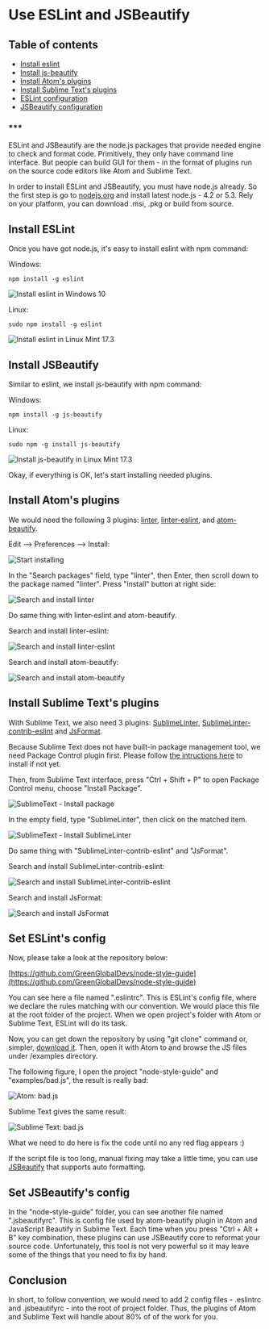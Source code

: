 # Use ESLint and JSBeautify

## Table of contents

* [Install eslint ](#install-eslint)
* [Install js-beautify](#install-jsbeautify)
* [Install Atom's plugins ](#install-atoms-plugins)
* [Install Sublime Text's plugins](#install-sublime-texts-plugins)
* [ESLint configuration](#set-eslints-config)
* [JSBeautify configuration](#set-jsbeautifys-config)

### ***


ESLint and JSBeautify are the node.js packages that provide needed engine to check and format code. Primitively, they only have command line interface. But people can build GUI for them - in the format of plugins run on the source code editors like Atom and Sublime Text.

In order to install ESLint and JSBeautify, you must have node.js already. So the first step is go to [nodejs.org](https://nodejs.org) and install latest node.js - 4.2 or 5.3. Rely on your platform, you can download .msi, .pkg or build from source.


## Install ESLint

Once you have got node.js, it's easy to install eslint with npm command:

Windows:

```
npm install -g eslint
```

![Install eslint in Windows 10](http://i.imgur.com/OpmaRRB.png)

Linux:

```
sudo npm install -g eslint
```

![Install eslint in Linux Mint 17.3](http://i.imgur.com/y4sxoN0.png)



## Install JSBeautify

Similar to eslint, we install js-beautify with npm command:

Windows:

```
npm install -g js-beautify
```

Linux:

```
sudo npm -g install js-beautify
```

![Install js-beautify in Linux Mint 17.3](http://i.imgur.com/33XvRlX.png)


Okay, if everything is OK, let's start installing needed plugins.


## Install Atom's plugins

We would need the following 3 plugins: [linter](https://github.com/atom-community/linter), [linter-eslint](https://github.com/AtomLinter/linter-eslint), and [atom-beautify](https://github.com/Glavin001/atom-beautify).

Edit --> Preferences --> Install:

![Start installing](http://i.imgur.com/NIfXIwd.png)

In the "Search packages" field, type "linter", then Enter, then scroll down to the package named "linter". Press "install" button at right side:

![Search and install linter](http://i.imgur.com/9JDqM8j.png)

Do same thing with linter-eslint and atom-beautify.

Search and install linter-eslint:

![Search and install linter-eslint](http://i.imgur.com/4p6UYaK.png)

Search and install atom-beautify:

![Search and install atom-beautify](http://i.imgur.com/frKAMBf.png)


## Install Sublime Text's plugins

With Sublime Text, we also need 3 plugins: [SublimeLinter](http://www.sublimelinter.com/en/latest/installation.html), [SublimeLinter-contrib-eslint](https://github.com/roadhump/SublimeLinter-eslint) and  [JsFormat](https://github.com/jdc0589/JsFormat).

Because Sublime Text does not have built-in package management tool, we need Package Control plugin first. Please follow [the intructions here](https://packagecontrol.io/installation) to install if not yet.

Then, from Sublime Text interface, press "Ctrl + Shift + P" to open Package Control menu, choose "Install Package". 

![SublimeText - Install package](http://i.imgur.com/E7nxXcH.png)

In the empty field, type "SublimeLinter", then click on the matched item.

![SublimeText - Install SublimeLinter](http://i.imgur.com/OCgHzdx.png)

Do same thing with "SublimeLinter-contrib-eslint" and "JsFormat".

Search and install SublimeLinter-contrib-eslint:

![Search and install SublimeLinter-contrib-eslint](http://i.imgur.com/6BMhzyB.png)

Search and install JsFormat:

![Search and install JsFormat](http://i.imgur.com/BE54dW7.png)


## Set ESLint's config

Now, please take a look at the repository below:

[https://github.com/GreenGlobalDevs/node-style-guide](https://github.com/GreenGlobalDevs/node-style-guide)

You can see here a file named ".eslintrc". This is ESLint's config file, where we declare the rules matching with our convention. We would place this file at the root folder of the project. When we open project's folder with Atom or Sublime Text, ESLint will do its task.


Now, you can get down the repository by using "git clone" command or, simpler, [download it](https://github.com/GreenGlobalDevs/node-style-guide/archive/master.zip). Then, open it with Atom to and browse the JS files under /examples directory.

The following figure, I open the project "node-style-guide" and "examples/bad.js", the result is really bad:

![Atom: bad.js](http://i.imgur.com/hFoz5LS.png)

Sublime Text gives the same result:

![Sublime Text: bad.js](http://i.imgur.com/YtU7lis.png)

What we need to do here is fix the code until no any red flag appears :)

If the script file is too long, manual fixing may take a little time, you can use [JSBeautify](https://github.com/beautify-web/js-beautify) that supports auto formatting.


## Set JSBeautify's config

In the "node-style-guide" folder, you can see another file named ".jsbeautifyrc". This is config file used by atom-beautify plugin in Atom and JavaScript Beautify in Sublime Text. Each time when you press "Ctrl + Alt + B" key combination, these plugins can use JSBeautify core to reformat your source code. Unfortunately, this tool is not very powerful so it may leave some of the things that you need to fix by hand.


## Conclusion

In short, to follow convention, we would need to add 2 config files - .eslintrc and .jsbeautifyrc - into the root of project folder. Thus, the plugins of Atom and Sublime Text will handle about 80% of of the work for you.
